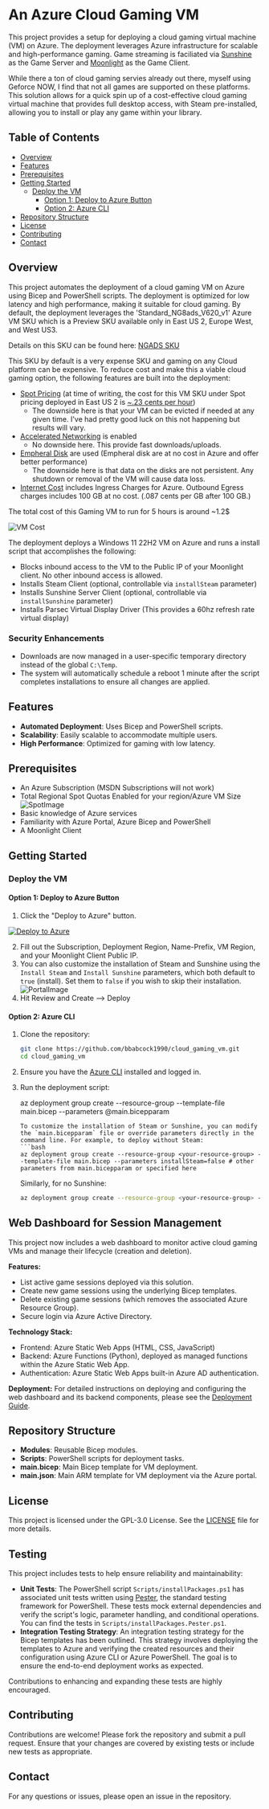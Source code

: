# An Azure Cloud Gaming VM

This project provides a setup for deploying a cloud gaming virtual machine (VM) on Azure. The deployment leverages Azure infrastructure for scalable and high-performance gaming. Game streaming is faciliated via [Sunshine](https://docs.lizardbyte.dev/projects/sunshine/en/latest/about/overview.html) as the Game Server and [Moonlight](https://moonlight-stream.org/) as the Game Client.

While there a ton of cloud gaming servies already out there, myself using Geforce NOW, I find that not all games are supported on these platforms. This solution allows for a quick spin up of a cost-effective cloud gaming virtual machine that provides full desktop access, with Steam pre-installed, allowing you to install or play any game within your library.

## Table of Contents

- [Overview](#overview)
- [Features](#features)
- [Prerequisites](#prerequisites)
- [Getting Started](#getting-started)
  - [Deploy the VM](#deploy-the-vm)
    - [Option 1: Deploy to Azure Button](#option-1-deploy-to-azure-button)
    - [Option 2: Azure CLI](#option-2-azure-cli)
- [Repository Structure](#repository-structure)
- [License](#license)
- [Contributing](#contributing)
- [Contact](#contact)

## Overview

This project automates the deployment of a cloud gaming VM on Azure using Bicep and PowerShell scripts. The deployment is optimized for low latency and high performance, making it suitable for cloud gaming. By default, the deployment leverages the 'Standard_NG8ads_V620_v1' Azure VM SKU which is a Preview SKU available only in East US 2, Europe West, and West US3.

Details on this SKU can be found here: [NGADS SKU](https://learn.microsoft.com/en-us/AZURE/virtual-machines/ngads-v-620-series)

This SKU by default is a very expense SKU and gaming on any Cloud platform can be expensive. To reduce cost and make this a viable cloud gaming option, the following features are built into the deployment:

- [Spot Pricing](https://learn.microsoft.com/en-us/azure/virtual-machines/spot-vms) (at time of writing, the cost for this VM SKU under Spot pricing deployed in East US 2 is  [~.23 cents per hour](https://cloudprice.net/?tier=spot&filter=Standard_NG8ads_V620_v1))
    - The downside here is that your VM can be evicted if needed at any given time. I've had pretty good luck on this not happening but results will vary.
- [Accelerated Networking](https://learn.microsoft.com/en-us/azure/virtual-network/accelerated-networking-overview?tabs=redhat) is enabled
    - No downside here. This provide fast downloads/uploads.
- [Empheral Disk](https://learn.microsoft.com/en-us/azure/virtual-machines/ephemeral-os-disks) are used (Empheral disk are at no cost in Azure and offer better performance)
    - The downside here is that data on the disks are not persistent. Any shutdown or removal of the VM will cause data loss.
- [Internet Cost](https://azure.microsoft.com/en-us/pricing/details/bandwidth/) includes Ingress Charges for Azure. Outbound Egress charges includes 100 GB at no cost. (.087 cents per GB after 100 GB.)

The total cost of this Gaming VM to run for 5 hours is around ~1.2$

![VM Cost](./ReadMe%20Files/VM%20Cost.png)

The deployment deploys a Windows 11 22H2 VM on Azure and runs a install script that accomplishes the following:
- Blocks inbound access to the VM to the Public IP of your Moonlight client. No other inbound access is allowed.
- Installs Steam Client (optional, controllable via `installSteam` parameter)
- Installs Sunshine Server Client (optional, controllable via `installSunshine` parameter)
- Installs Parsec Virtual Display Driver (This provides a 60hz refresh rate virtual display)

### Security Enhancements
- Downloads are now managed in a user-specific temporary directory instead of the global `C:\Temp`.
- The system will automatically schedule a reboot 1 minute after the script completes installations to ensure all changes are applied.

## Features

- **Automated Deployment**: Uses Bicep and PowerShell scripts.
- **Scalability**: Easily scalable to accommodate multiple users.
- **High Performance**: Optimized for gaming with low latency.

## Prerequisites

- An Azure Subscription (MSDN Subscriptions will not work)
- Total Regional Spot Quotas Enabled for your region/Azure VM Size
![SpotImage](./ReadMe%20Files/Spot%20Request.png)
- Basic knowledge of Azure services
- Familiarity with Azure Portal, Azure Bicep and PowerShell
- A Moonlight Client

## Getting Started

### Deploy the VM

#### Option 1: Deploy to Azure Button

1. Click the "Deploy to Azure" button.

[![Deploy to Azure](https://aka.ms/deploytoazurebutton)](https://portal.azure.com/#create/Microsoft.Template/uri/https%3A%2F%2Fraw.githubusercontent.com%2Fbbabcock1990%2Fcloud_gaming_vm%2Fmain%2Fmain.json)

2. Fill out the Subscription, Deployment Region, Name-Prefix, VM Region, and your Moonlight Client Public IP.
3. You can also customize the installation of Steam and Sunshine using the `Install Steam` and `Install Sunshine` parameters, which both default to `true` (install). Set them to `false` if you wish to skip their installation.
![PortalImage](./ReadMe%20Files/Portal%20Deployment.png)
4. Hit Review and Create --> Deploy

#### Option 2: Azure CLI

1. Clone the repository:

    ```bash
    git clone https://github.com/bbabcock1990/cloud_gaming_vm.git
    cd cloud_gaming_vm
    ```

2. Ensure you have the [Azure CLI](https://learn.microsoft.com/en-us/cli/azure/what-is-azure-cli) installed and logged in.
3. Run the deployment script:

    az deployment group create --resource-group <your-resource-group> --template-file main.bicep --parameters @main.bicepparam
    ```
    To customize the installation of Steam or Sunshine, you can modify the `main.bicepparam` file or override parameters directly in the command line. For example, to deploy without Steam:
    ```bash
    az deployment group create --resource-group <your-resource-group> --template-file main.bicep --parameters installSteam=false # other parameters from main.bicepparam or specified here
    ```
    Similarly, for no Sunshine:
    ```bash
    az deployment group create --resource-group <your-resource-group> --template-file main.bicep --parameters installSunshine=false
    ```

## Web Dashboard for Session Management

This project now includes a web dashboard to monitor active cloud gaming VMs and manage their lifecycle (creation and deletion).

**Features:**
*   List active game sessions deployed via this solution.
*   Create new game sessions using the underlying Bicep templates.
*   Delete existing game sessions (which removes the associated Azure Resource Group).
*   Secure login via Azure Active Directory.

**Technology Stack:**
*   Frontend: Azure Static Web Apps (HTML, CSS, JavaScript)
*   Backend: Azure Functions (Python), deployed as managed functions within the Azure Static Web App.
*   Authentication: Azure Static Web Apps built-in Azure AD authentication.

**Deployment:**
For detailed instructions on deploying and configuring the web dashboard and its backend components, please see the [Deployment Guide](DEPLOYMENT_GUIDE.md).

## Repository Structure

- **Modules**: Reusable Bicep modules.
- **Scripts**: PowerShell scripts for deployment tasks.
- **main.bicep**: Main Bicep template for VM deployment.
- **main.json**: Main ARM template for VM deployment via the Azure portal.

## License

This project is licensed under the GPL-3.0 License. See the [LICENSE](LICENSE) file for more details.

## Testing

This project includes tests to help ensure reliability and maintainability:

- **Unit Tests**: The PowerShell script `Scripts/installPackages.ps1` has associated unit tests written using [Pester](https_pester.dev/), the standard testing framework for PowerShell. These tests mock external dependencies and verify the script's logic, parameter handling, and conditional operations. You can find the tests in `Scripts/installPackages.Pester.ps1`.
- **Integration Testing Strategy**: An integration testing strategy for the Bicep templates has been outlined. This strategy involves deploying the templates to Azure and verifying the created resources and their configuration using Azure CLI or Azure PowerShell. The goal is to ensure the end-to-end deployment works as expected.

Contributions to enhancing and expanding these tests are highly encouraged.

## Contributing

Contributions are welcome! Please fork the repository and submit a pull request. Ensure that your changes are covered by existing tests or include new tests as appropriate.

## Contact

For any questions or issues, please open an issue in the repository.

